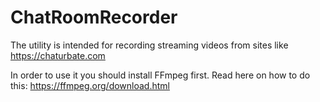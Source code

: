 # ChatRoomRecorder

The utility is intended for recording streaming videos from sites like https://chaturbate.com

In order to use it you should install FFmpeg first. Read here on how to do this: https://ffmpeg.org/download.html
